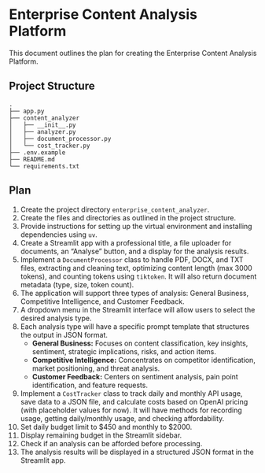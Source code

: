 # Enterprise Content Analysis Platform

This document outlines the plan for creating the Enterprise Content Analysis Platform.

## Project Structure

```
.
├── app.py
├── content_analyzer
│   ├── __init__.py
│   ├── analyzer.py
│   ├── document_processor.py
│   └── cost_tracker.py
├── .env.example
├── README.md
└── requirements.txt
```

## Plan

1.  Create the project directory `enterprise_content_analyzer`.
2.  Create the files and directories as outlined in the project structure.
3.  Provide instructions for setting up the virtual environment and installing dependencies using `uv`.
4.  Create a Streamlit app with a professional title, a file uploader for documents, an “Analyse” button, and a display for the analysis results.
5.  Implement a `DocumentProcessor` class to handle PDF, DOCX, and TXT files, extracting and cleaning text, optimizing content length (max 3000 tokens), and counting tokens using `tiktoken`. It will also return document metadata (type, size, token count).
6.  The application will support three types of analysis: General Business, Competitive Intelligence, and Customer Feedback.
7.  A dropdown menu in the Streamlit interface will allow users to select the desired analysis type.
8.  Each analysis type will have a specific prompt template that structures the output in JSON format.
    -   **General Business:** Focuses on content classification, key insights, sentiment, strategic implications, risks, and action items.
    -   **Competitive Intelligence:** Concentrates on competitor identification, market positioning, and threat analysis.
    -   **Customer Feedback:** Centers on sentiment analysis, pain point identification, and feature requests.
9.  Implement a `CostTracker` class to track daily and monthly API usage, save data to a JSON file, and calculate costs based on OpenAI pricing (with placeholder values for now). It will have methods for recording usage, getting daily/monthly usage, and checking affordability.
10. Set daily budget limit to $450 and monthly to $2000.
11. Display remaining budget in the Streamlit sidebar.
12. Check if an analysis can be afforded before processing.
13. The analysis results will be displayed in a structured JSON format in the Streamlit app.